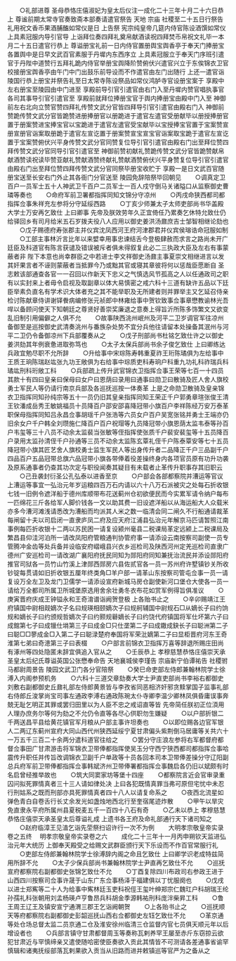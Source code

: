 <!-- { "loadSidebar": true } -->
　　○礼部进尊  圣母恭恪庄僖淑妃为皇太后仪注一成化二十三年十月二十六日恭上  尊谧前期太常寺官奏致斋本部奏请遣官祭告  天地  宗庙  社稷至二十五日行祭告礼用祝文香币果酒脯醢如常仪是日  上告祭  宪宗纯皇帝几筵内侍官陈设酒馔如常仪  上具素冠服内导引官导  上诣拜位奏四拜礼奠帛献酒读祝四拜焚币帛祝文礼毕一本月二十五日遣官行恭上  尊谥册宝礼前一日内侍官置册舆宝舆香亭于奉天门捧册宝各置舆中是日早文武百官素服于丹墀内东西序立  上具素冠服立于奉天门序班引遣官于丹陛中道赞行五拜礼跪内侍官举册宝舆降阶赞俯伏兴遣官兴立于东俟锦衣卫官校接册宝舆香亭由午门中门出鼓乐前导设而不作遣官由左门出随行  上还一遣官诣  陵国行恭上册宝并祭告礼至日太常寺陈设祭品如常仪鸿胪寺官设册宝案于  享殿中左右册宝至陵园由中门进至  享殿前导引官引遣官由右门入至丹墀内赞官唱执事官各司其事导引官引遣官至  享殿前就拜位捧册宝官于舆内捧册宝由殿中门入至  神御前左右北向立赞官赞四拜礼传赞文武分官皆四拜导引官引遣官由殿右门入  神御前赞跪传赞文武分官皆跪赞进册捧册官以册跪进于遣官左遣官受册献毕以册授捧册官置于册案赞进宝捧宝官以宝跪进于遣官左遣官受宝献毕以宝授捧宝官置于宝案赞宣册宣册官诣案取册跪于遣官左宣讫置于册案赞宣宝宣宝官诣案取宝跪于遣官左宣讫置于宝案赞俯伏兴平身传赞文武分官同赞复位导引官引遣官由殿右门出至拜位赞四拜传赞文武分官同导引官引遣官至  神御前赞初献礼赞跪传赞文武分官皆跪赞献帛献酒赞读祝读毕赞亚献礼赞献酒赞终献礼赞献酒赞俯伏兴平身赞复位导引官引遣官由殿右门出至拜位赞四拜传赞文武分官同祭毕册宝收贮于  享殿一是日文武百官随册宝送至长安右门外止其各衙门分官送至  陵园免辞陪祭毕回朝见
　　○调真定卫百户一员军士五十人神武卫千百户二员军士一百人戍守倒马关诸隘口从监察御史曹璘等奏也
　　○命府军前卫署都指挥同知文锦分守凉州
　　○丙戌命狭西都司都指挥佥事朱祥充左参将分守延绥西路
　　○丁亥少师兼太子太师吏部尚书华盖殿大学士万安再乞致仕  上曰卿事  先帝及朕效劳年久正宜倚任乃累奏乞休特允致仕仍给驿回乡有司月给米五石岁拨夫役八人应用以御史姜洪汤鼐庶吉士邹智相继论劾也
　　○戊子赐德府寿张郡主并仪宾沈凤西河王府河津郡君并仪宾侯瑢诰命冠服如制
　　○工部主事林沂言比年以来嬖幸用事忠谏结舌今登极肆赦而求言之路尚未开广廷臣及科道官有陈言获谴及错误被斥者俱未得叙复此必二三执政大臣及左右有事蒙蔽者非  陛下本意也尚幸群臣之中若进士李文祥御史汤鼐主事夏崇文相继进言以发其奸果言者不诬则蒙蔽者当抵罪今乃或黜其官或寝其章彼将何以惩哉臣愿断自  圣志敕该部通查各官一一召回以作新天下忠义之气慎选风节孤高之人以任通政司之职有以实封来上者毋令启视及取副章以体大易慎密之戒六科十三道有缺许五品以下廷臣举素负直名有学术识大体者充之其不能举职及无所建者则并罪举主又乞延召侍亲检讨陈献章侍讲谢铎餋病编修张元祯郎中林雍给事中贺钦致事佥事章懋教谕林光吾哻以备顾问使天下知朝廷之尊贤好善崇奖廉退之意奏上得旨沂所陈多饰繁文又欲变乱旧制引用偏僻之人俱不允
　　○故事陕西洮州岷州及河平二卫岁调官军往凉州备御至是巡按御史武清奏洮州与番族杂处势不宜分兵他往请留本处操备其泯州与河平二卫仍令备御凉州下兵部覆奏从之
　　○戊子刑部尚书杜铭乞致仕许之以御史姜洪劾其年例衰惫进取弥笃也
　　○太子太保兵部尚书余子俊乞致仕  上曰卿练达兵政宜勉尽职不允所辞
　　○升给事中宋琮陈寿韩重夏祚王珩陈璚俱为左给事中王质王珦陈瑞赵竑张九功王敞俱为右给事中琮质吏科寿珦户科重九功礼科祚瑞兵科璚竑刑科珩敞工科
　　○兵部疏上传升武官锦衣卫指挥佥事王荣等七百一十四员其款十有四曰皇亲曰保母曰女户曰恩荫曰录用曰通事曰勋卫曰散骑及匠人舍人旗校勇士军民人等仍请行南京兵部及各巡抚巡按一体奏革  上是之命勋卫散骑及皇亲锦衣卫指挥同知孙纯宗等五十一员仍旧其皇亲指挥同知王荣正千户郭勇章瑄张俊王清王钦潘成岳秀王敏姚福员十员降百户邵安邵喜降冠带小旗百户李祥陈经万安万泰革职保母指挥同知吕永昌佥事胡瑶千户张浩等六员女户百户吴宽张铭并勇士王端亦仍旧余女户千户韩全刘瓒施仁降百户百户祝瑁等九员降冠带小旗恩荫太监韦泰等孙百户韦玺等三十八员不动余太监裴当张敏等侄指挥使张质千户裴安裴玺等十五员降百户录用太监孙清侄千户孙通等三员不动余太监陈玄覃礼侄千户陈泰覃安等七十五员降冠带小旗其匠艺舍人旗校勇士监生军民人等出身传升者二品降正千户三品副千户四品百户五品冠带总旗六品冠带小旗各带俸着役差操终身内各项官员原有功升功袭及原系通事者仍查其功次定与职役闻奏其疑目有未载者止革传升职事存其旧职云
　　○己丑袭封衍圣公孔弘泰以进香至京
　　○户部会各部都察院并漕运等官议上漕运等事宜一弘治元年岁运粮四百万石内请以六十八万石派被灾之处每石折收银七钱一旧例令遮洋船于德州库顺带布花送蓟州仓初欲便民而今实累军请令纳户每布一匹绵花三斤各给军人脚价钱各一文以助其费一旧设遮洋船以从海运船大人众载米亦多今漕河滩浅请悉改为漕船而均派其人米之数一临清会同二闸久不行船通请裁革每闸留十夫以司启闭一直隶庐凤二府及应天府江浦县弘治元年解京马匹请暂照江南事例每匹折收银十二两以苏民困一请复设颍州毫县二税课局革定远颍上二税课局及繁昌县仰洼河泊所一请改凤阳府管粮通判协管府事一请添设云南按察司副使一员专管腾冲金齿等处兵备并设临安府嶍峨县兴衣乡巡检司及陕西河州定羌巡检司直隶广德州广安巡检司一请改湖广襄阳府抚民同知为郧阳府同知兼抚治流民并添设郧阳府推官司狱各一员竹山竹溪上津郧西郧房六县佐贰官各一员一苏州府许墅镇钞关所收钞锭每贯请如旧折收银五厘年终类角□羊户部一请革山东按察司管屯佥事一员一请复设万全左卫及龙门卫儒学一请添设宣府新城马房仓副使新河口堡仓大使各一员一请给万全都司所属卫所城堡原选用舍余壮勇冬衣布花如赏军例得旨俱准议
　　○庚寅晋府庆成王钟镒永和王奇淯谱诣阙贺登极  上各贻书止之
　　○辛卯赐靖江王府镇国中尉相觌嫡次子名曰规瑛相颐嫡次子曰规舸辅国中尉规石□从嫡长子曰约饷规和嫡长子曰约颁规哲嫡次子曰约颢规礜嫡长子曰约饶代府镇国将军仕坏第六子曰成錧第七子曰成镴仕埍第三子曰成金□只仕垄第二子曰成鏾成鈌长子曰聪洲第二子曰聪□□蓼成金□入第二子曰聪渌楚府奉国将军荣沘嫡第二子曰显柜晋府河东王奇淮第七弟曰奇漶第三子曰表棳
　　○户部言前锦衣卫指挥万喜等辞退所赐庄田尚有涿州等四处隐匿未辞宜俱追入官从之
　　○壬辰恭上  孝穆慈慧恭恪庄僖崇天承圣皇太后纪氏尊谥英国公张懋奉命告  天地襄城侯李瑾告  宗庙新宁伯谭祐告  社稷驸马都尉周景告  陵园文武卫门各分官陪祭
　　○癸巳命吏部左侍郎兼翰林院学士徐溥入内阁参预机务
　　○六科十三道交章劾奏大学士尹直吏部尚书李裕右都御史刘敷右副都御史丘鼐礼部左侍郎黄景皆与李孜省同恶相济奸邪贪黩掌国子监事礼部右侍郎丘浚掌尚宝司事左通政李溥右通政陈琬太仆寺卿李温少卿林凤俱昏庸误事奔兢无耻乞明正其罪或罢归田里以为人臣不忠之戒诏直等皆  先帝简任朕初正位湏用人理办庶务尔等何为劾之不允仍令直等各尽心供职勿生嫌疑
　　○以户部折银二千两送昌平县给黄花镇官军月粮从户部主事许坦奏也
　　○以即位赐各边官军银人二两辽东蓟州宣府大同山西代州狭西延绥宁夏甘肃偏头紫荆倒马居庸等关共六十一万五千三百二十余两分遣科道官往给之
　　○罢分守庄浪左参将右军都督府都督佥事田广甘肃游击将军锦衣卫带俸都指挥使吴玉分守西宁狭西都司都指挥佥事哈震传升职任并传旨改调锦衣卫副千户单政等十员各回本司本卫带俸差操分守辽阳副总兵府军前卫带俸都指挥佥事韩斌济州卫带俸署都指挥佥事魏启各仍旧以斌颇有时名启曾经推举故也
　　○筑大同窦家坊等堡十四座
　　○都察院言近会官审录重囚问拟死罪情真者三十三人请如律处决  上曰各犯既情真罪当弗可原但宅忧中未忍行刑姑系之既而刑部亦具死罪情真者四十八人以请复命系之
　　○夜西北流星如弹色青白自卷舌行长丈余发光如盏烛地西北行至奎宿尾迹炸散
　　○甲午以旱灾免直隶永平府所属州县夏税麦五千一百四十八石有奇
　　○乙未以恭上  孝穆慈慧恭恪庄僖崇天承圣皇太后尊谥礼成  上遗书各王府及命礼部通行天下诸司知之
　　○赵府临漳王见淔乞诣先茔祭扫诏许行一次不为例
　　大明孝宗敬皇帝实录卷之五终
　明孝宗敬皇帝实录卷之六
　　成化二十三年十一月丙申朔钦天监进弘治元年大统历  上御奉天殿受之给赐文武群臣颁行天下乐设而不作百官常服行礼
　　○吏部左侍郎兼翰林院学士徐溥辞内阁之命且乞致仕  上曰卿学识老成特兹简用所辞不允
　　○太子少保兵部尚书兼翰林院学士尹直再乞致仕不允
　　○巡抚宣府都察院右副都御史张锦乞致仕不允
　　○丁酉复除四川布政司右参政王进于山西四川按察司佥事许晟于山东广东佥事杨泽于福建俱以丁忧服阕也
　　○戊戌以进士郑寯等二十人为给事中寯林廷玉吏科祝俓王玺叶绅郑宗仁魏玒户科胡瑞王纶孙孺礼科张朝用刘孟杨瑛卢亨鲁昂兵科胡金季源韩祐刑科庞泮柴昇工科
　　○鲁王周王辽王及镇安宣宁通渭三郡王乞诣阙朝贺
　　○上各贻书止之
　　○巡抚顺天等府都察院右副都御史彭韶巡抚山西右佥都御史左钰乞致仕不允
　　○革京通等处仓场总督太监二员京通二仓及淮安徐州临清三仓监督内官七员俱天顺元年以后增设者也
　　○兵部言镇守甘肃都督周玉等奏称瓦剌养罕王屡至赤斤东窃掠云欲犯甘肃近与罕慎缔亲又遣使随哈密使臣奏欲入贡此其情皆不可测请各差通事省谕罕慎辑和诸夷抚绥部落瓦剌果欲入贡当从旧路而进并敕镇巡等官严为之备从之
